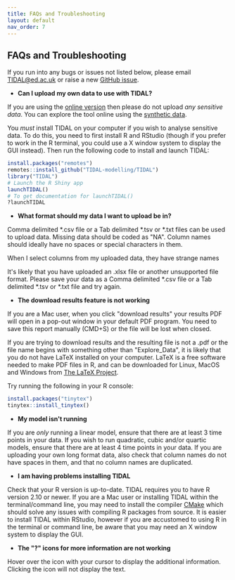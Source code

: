 ```yaml
---
title: FAQs and Troubleshooting
layout: default
nav_order: 7
---
```


## FAQs and Troubleshooting

If you run into any bugs or issues not listed below, please email TIDAL@ed.ac.uk or raise a new [GitHub issue](https://github.com/TIDAL-modelling/TIDAL/issues).

- **Can I upload my own data to use with TIDAL?**

If you are using the [online version](https://tidal.shinyapps.io/tidalapp/) then please do not upload *any sensitive data*. You can explore the tool online using the [synthetic data](/docs/synthetic_data).

You *must* install TIDAL on your computer if you wish to analyse sensitive data. To do this, you need to first install R and RStudio (though if you prefer to work in the R terminal, you could use a X window system to display the GUI instead). Then run the following code to install and launch TIDAL:

```r
install.packages("remotes")
remotes::install_github("TIDAL-modelling/TIDAL")
library("TIDAL")
# Launch the R Shiny app
launchTIDAL()
# To get documentation for launchTIDAL()
?launchTIDAL
```

- **What format should my data I want to upload be in?**

Comma delimited *.csv file or a Tab delimited *.tsv or *.txt files can be used to upload data. Missing data should be coded as "NA". Column names should ideally have no spaces or special characters in them.


When I select columns from my uploaded data, they have strange names

It's likely that you have uploaded an .xlsx file or another unsupported file format. Please save your data as a Comma delimited *.csv file or a Tab delimited *.tsv or *.txt file and try again.



- **The download results feature is not working**

If you are a Mac user, when you click "download results" your results PDF will open in a pop-out window in your default PDF program. You need to save this report manually (CMD+S) or the file will be lost when closed.

If you are trying to download results and the resulting file is not a .pdf or the file name begins with something other than "Explore_Data", it is likely that you do not have LaTeX installed on your computer. LaTeX is a free software needed to make PDF files in R, and can be downloaded for Linux, MacOS and Windows from [The LaTeX Project](https://www.latex-project.org/get). 

Try running the following in your R console:
```r
install.packages("tinytex")
tinytex::install_tinytex()
```

- **My model isn't running**

If you are *only* running a linear model, ensure that there are at least 3 time points in your data. If you wish to run quadratic, cubic and/or quartic models, ensure that there are at least 4 time points in your data. If you are uploading your own long format data, also check that column names do not have spaces in them, and that no column names are duplicated.

- **I am having problems installing TIDAL**

Check that your R version is up-to-date. TIDAL requires you to have R version 2.10 or newer. If you are a Mac user or installing TIDAL within the terminal/command line, you may need to install the compiler [CMake](https://cmake.org/) which should solve any issues with compiling R packages from source. It is easier to install TIDAL within RStudio, however if you are accustomed to using R in the terminal or command line, be aware that you may need an X window system to display the GUI.

- **The "?" icons for more information are not working**

Hover over the icon with your cursor to display the additional information. Clicking the icon will not display the text.


